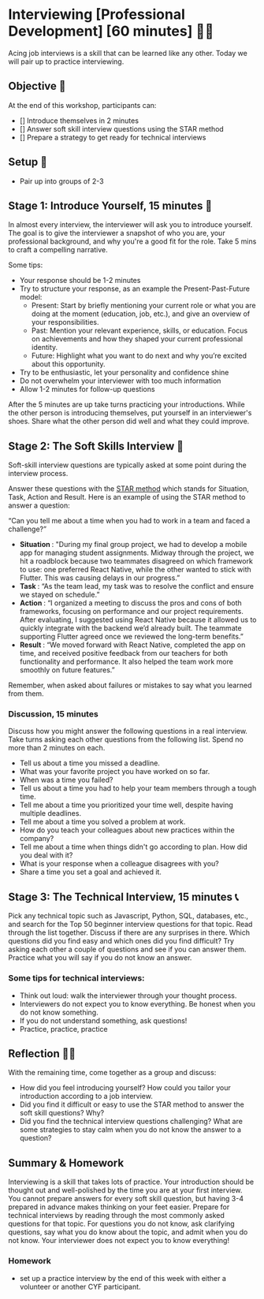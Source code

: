# Interviewing [Professional Development] [60 minutes] 🧑‍💻

Acing job interviews is a skill that can be learned like any other. Today we will pair up to practice interviewing.

## Objective 💬

At the end of this workshop, participants can:

- [] Introduce themselves in 2 minutes
- [] Answer soft skill interview questions using the STAR method
- [] Prepare a strategy to get ready for  technical interviews

## Setup 🌼

- Pair up into groups of 2-3

## Stage 1: Introduce Yourself, 15 minutes 🙆

In almost every interview, the interviewer will ask you to introduce yourself. The goal is to give the interviewer a snapshot of who you are, your professional background, and why you're a good fit for the role. Take 5 mins to craft a compelling narrative. 

Some tips:
- Your response should be 1-2 minutes
- Try to structure your response, as an example the Present-Past-Future model:
    - Present: Start by briefly mentioning your current role or what you are doing at the moment (education, job, etc.), and give an overview of your responsibilities.
    - Past: Mention your relevant experience, skills, or education. Focus on achievements and how they shaped your current professional identity.
    - Future: Highlight what you want to do next and why you’re excited about this opportunity.
- Try to be enthusiastic, let your personality and confidence shine
- Do not overwhelm your interviewer with too much information
- Allow 1-2 minutes for follow-up questions

After the 5 minutes are up take turns practicing your introductions. While the other person is introducing themselves, put yourself in an interviewer's shoes. Share what the other person did well and what they could improve.

## Stage 2: The Soft Skills Interview 🥎 

Soft-skill interview questions are typically asked at some point during the interview process. 

Answer these questions with the [STAR method](https://ca.indeed.com/career-advice/interviewing/star-interview-method) which stands for Situation, Task, Action and Result. Here is an example of using the STAR method to answer a question:

“Can you tell me about a time when you had to work in a team and faced a challenge?”

- <strong> Situation </strong>: "During my final group project, we had to develop a mobile app for managing student assignments. Midway through the project, we hit a roadblock because two teammates disagreed on which framework to use: one preferred React Native, while the other wanted to stick with Flutter. This was causing delays in our progress.”
- <strong> Task </strong>: “As the team lead, my task was to resolve the conflict and ensure we stayed on schedule.”
- <strong> Action </strong>: “I organized a meeting to discuss the pros and cons of both frameworks, focusing on performance and our project requirements. After evaluating, I suggested using React Native because it allowed us to quickly integrate with the backend we’d already built. The teammate supporting Flutter agreed once we reviewed the long-term benefits.”
- <strong> Result </strong>: “We moved forward with React Native, completed the app on time, and received positive feedback from our teachers for both functionality and performance. It also helped the team work more smoothly on future features.”

Remember, when asked about failures or mistakes to say what you learned from them. 

### Discussion, 15 minutes 

Discuss how you might answer the following questions in a real interview. Take turns asking each other questions from the following list. Spend no more than 2 minutes on each.

- Tell us about a time you missed a deadline.
- What was your favorite project you have worked on so far.
- When was a time you failed?
- Tell us about a time you had to help your team members through a tough time. 
- Tell me about a time you prioritized your time well, despite having multiple deadlines.
- Tell me about a time you solved a problem at work.
- How do you teach your colleagues about new practices within the company?
- Tell me about a time when things didn't go according to plan. How did you deal with it?
- What is your response when a colleague disagrees with you?
- Share a time you set a goal and achieved it.

## Stage 3: The Technical Interview, 15 minutes 📞

Pick any technical topic such as Javascript, Python, SQL, databases, etc., and search for the Top 50 beginner interview questions for that topic. Read through the list together. Discuss if there are any surprises in there. Which questions did you find easy and which ones did you find difficult? Try asking each other a couple of questions and see if you can answer them. Practice what you will say if you do not know an answer.

### Some tips for technical interviews:

- Think out loud: walk the interviewer through your thought process.
- Interviewers do not expect you to know everything. Be honest when you do not know something.
- If you do not understand something, ask questions!
- Practice, practice, practice

## Reflection 🧘‍♂️

With the remaining time, come together as a group and discuss:
- How did you feel introducing yourself? How could you tailor your introduction according to a job interview.
- Did you find it difficult or easy to use the STAR method to answer the soft skill questions? Why?
- Did you find the technical interview questions challenging? What are some strategies to stay calm when you do not know the answer to a question?

## Summary & Homework

Interviewing is a skill that takes lots of practice. Your introduction should be thought out and well-polished by the time you are at your first interview. You cannot prepare answers for every soft skill question, but having 3-4 prepared in advance makes thinking on your feet easier. Prepare for technical interviews by reading through the most commonly asked questions for that topic. For questions you do not know, ask clarifying questions, say what you do know about the topic, and admit when you do not know. Your interviewer does not expect you to know everything!

### Homework
- set up a practice interview by the end of this week with either a volunteer or another CYF participant. 

